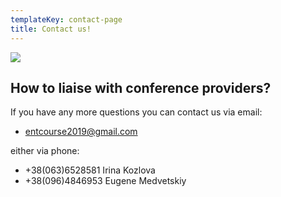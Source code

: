 ```yaml
---
templateKey: contact-page
title: Contact us!
---
```

![](/img/contacts.jpg)

## How to liaise with conference providers?

If you have any more questions you can contact us via email:

* entcourse2019@gmail.com

either via phone:

* +38(063)6528581 Irina Kozlova
* +38(096)4846953 Eugene Medvetskiy
